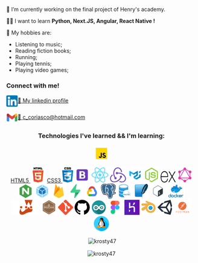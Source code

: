 <!-- <p align='center'>
<img align='center' src='./assets/images/banner.gif' alt='My name is Christian Coriasco.' />
</p> -->

🙌 I’m currently working on the final project of Henry's academy.

👨‍🎓 I want to learn **Python, Next.JS, Angular, React Native !**

🎥 My hobbies are:
 - Listening to music;
 - Reading fiction books;
 - Running;
 - Playing tennis;
 - Playing video games;


<h3 align="left">Connect with me!</h3>
<p align="left">
<a href="https://www.linkedin.com/in/christian-coriasco-b5694558/" target="_blank"><img align="center" src="./assets/images/linkedin-logo.png" alt="krosty47" height="30" width="auto" />🤝 My linkedin profile</a>
</p>
<p align="left">
<a href="mailto:c_coriasco@hotmail.com" target="_blank"><img align="center" src="./assets/images/gmail.png" alt="c_coriasco@hotmail.com.com" height="30" width="auto" />📧 c_coriasco@hotmail.com</a>
</p>

<h3 align="center">Technologies I've learned && I'm learning:</h3>
<p align="center"><a href="https://developer.mozilla.org/en-US/docs/Web/JavaScript" target="_blank"> <img src="./assets/images/javascript.png" alt="javascript" width="40" height="40"/></a></p>

<p align='center'>
<a href="https://www.w3.org/html/" target="_blank">HTML5 <img src="./assets/images/html.png" alt="html5" width="auto" height="40"/></a>
<a href="https://www.w3schools.com/css/" target="_blank">CSS3 <img src="./assets/images/css3.png" alt="css3" width="auto" height="40"/></a>
<a href="https://getbootstrap.com" target="_blank"> <img src="./assets/images/bootstrap.png" alt="bootstrap" width="auto" height="40"/></a>
<a href="https://reactjs.org/" target="_blank"> <img src="./assets/images/react.png" alt="react" width="auto" height="40"/></a>
<a href="https://redux.js.org" target="_blank"> <img src="./assets/images/redux.png" alt="redux" width="auto" height="40"/></a>
<a href="https://material-ui.com/" target="_blank"> <img src="./assets/images/material-ui.png" alt="material-ui" width="auto" height="40"/></a>
<a href="https://nodejs.org" target="_blank"> <img src="./assets/images/nodejs.png" alt="nodejs" width="auto" height="40"/></a>
<a href="https://expressjs.com" target="_blank"> <img src="./assets/images/expressjs.png" alt="express" width="40" height="30"/></a>
<a href="https://graphql.org" target="_blank"> <img src="./assets/images/graphql.png" alt="graphql" width="auto" height="40"/></a>
<a href="https://www.nginx.com" target="_blank"> <img src="./assets/images/nginx.png" alt="nginx" width="40" height="40"/></a>
<a href="https://webpack.js.org" target="_blank"> <img src="./assets/images/webpack.png" alt="webpack" width="auto" height="40"/></a>
<a href="https://firebase.google.com/" target="_blank"> <img src="./assets/images/firebase.png" alt="firebase" width="auto" height="40"/></a> 
<a href="https://supabase.io/" target="_blank"> <img src="./assets/images/supabase.png" alt="supabase" width="40" height="40"/></a> 
<a href="https://cloud.google.com" target="_blank"> <img src="./assets/images/gcloud.png" alt="gcp" width="40" height="40"/></a>
<a href="https://www.postgresql.org" target="_blank"> <img src="./assets/images/postgresql.png" alt="postgresql" width="auto" height="40"/></a>
<a href="https://www.mysql.com/" target="_blank"> <img src="./assets/images/mysql.png" alt="postgresql" width="auto" height="40"/></a>
<a href="https://www.sqlite.org/" target="_blank"> <img src="./assets/images/sqlite.png" alt="sqlite" width="auto" height="40"/></a>
<a href="https://www.gnu.org/software/bash/" target="_blank"> <img src="./assets/images/bash.png" alt="bash" width="auto" height="40"/></a>
<a href="https://www.docker.com/" target="_blank"> <img src="./assets/images/docker.png" alt="docker" width="auto" height="40"/></a>
<a href="https://jestjs.io" target="_blank"> <img src="./assets/images/jest.png" alt="jest" width="auto" height="40"/></a>
<a href="https://mochajs.org" target="_blank"> <img src="./assets/images/mocha.png" alt="mocha" width="auto" height="40"/></a>
<a href="https://git-scm.com/" target="_blank"> <img src="./assets/images/git.png" alt="git" width="auto" height="40"/></a>
<a href="https://git-scm.com/" target="_blank"> <img src="./assets/images/github.png" alt="github" width="auto" height="40"/></a>
<a href="https://www.arduino.cc/" target="_blank"> <img src="./assets/images/arduino.png" alt="arduino" width="auto" height="40"/></a>
<a href="https://www.figma.com/" target="_blank"> <img src="./assets/images/figma.png" alt="figma" width="auto" height="40"/></a>
<a href="https://heroku.com" target="_blank"> <img src="./assets/images/heroku.png" alt="heroku" width="auto" height="40"/></a>
<a href="https://www.blender.org/" target="_blank"> <img src="./assets/images/blender.png" alt="blender" width="auto" height="40"/></a>
<a href="https://unity.com/" target="_blank"> <img src="./assets/images/unity.png" alt="unity" width="auto" height="40"/></a>
<a href="https://postman.com" target="_blank"> <img src="./assets/images/postnman.png" alt="postman" width="auto" height="40"/></a>
<a href="https://www.linux.org/" target="_blank"> <img src="./assets/images/linux.png" alt="linux" width="auto" height="40"/></a> 
</p>

<p align="center">&nbsp;<img align="center" src="https://github-readme-stats.vercel.app/api?username=krosty47&show_icons=true&theme=dark&locale=en" alt="krosty47" /></p>

<p align="center"><img align='center' src="https://github-readme-streak-stats.herokuapp.com/?user=krosty47&theme=dark" alt="krosty47" /></p>
